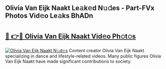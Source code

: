 ## Olivia Van Eijk Naakt Le𝚊k𝚎d N𝚞𝚍es - Part-FVx Photos Vid𝚎o Le𝚊ks BhADn

# <h2><a href="http://fb6rgiw.evod.top/?m=Olivia+Van+Eijk+Naakt">🔗 👉🔴 Olivia Van Eijk Naakt Vid𝚎o Ph𝚘t𝚘s</a></h2>

[![Olivia Van Eijk Naakt N𝚞d𝚎s](https://i.imgur.com/8V9OHl7.gif)](http://fb6rgiw.evod.top/?m=Olivia+Van+Eijk+Naakt)
Content creator Olivia Van Eijk Naakt specializing in dance and lifestyle-related videos. Many public figures Olivia Van Eijk Naakt have made significant contributions to society. 
